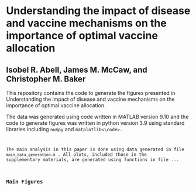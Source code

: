# Understanding the impact of disease and vaccine mechanisms on the importance of optimal vaccine allocation 
## Isobel R. Abell, James M. McCaw, and Christopher M. Baker

This repository contains the code to generate the figures presented in Understanding the impact of disease and vaccine mechanisms on the importance of optimal vaccine allocation. 

The data was generated using code written in MATLAB version 9.10 and the code to generate figures was written in python version 3.9 using standard libraries including <code>numpy</code> and <code>matplotlib<\code>.
  
The main analysis in this paper is done using data generated in file <code>main_data_generation.m</code> . All plots, included those in the supplementary materials, are generated using functions in file ... 
  
### Main Figures 
